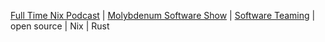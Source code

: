 [Full Time Nix Podcast](http://fulltimenix.com) | [Molybdenum Software Show](https://www.youtube.com/@molybdenumsoftware) | [Software Teaming](https://github.com/mightyiam/mightyiam/blob/main/software_teaming.md) | open source | Nix | Rust
